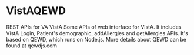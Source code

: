 # VistAQEWD
REST APIs for VA VistA 
Some APIs of web interface for VistA. It includes VistA Login, Patient's demographic, addAllergies and getAllergies APIs. It's based on QEWD, which runs on Node.js.
More details about QEWD can be found at qewdjs.com
